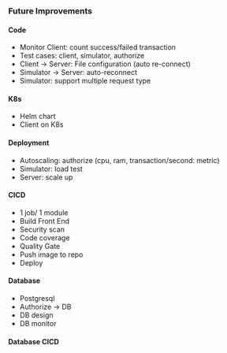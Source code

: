 ### Future Improvements
#### Code
- Monitor Client: count success/failed transaction
- Test cases: client, simulator, authorize
- Client -> Server: File configuration (auto re-connect)
- Simulator -> Server: auto-reconnect
- Simulator: support multiple request type


#### K8s
- Helm chart
- Client on K8s

#### Deployment
- Autoscaling: authorize (cpu, ram, transaction/second: metric)
- Simulator: load test
- Server: scale up

#### CICD
- 1 job/ 1 module
- Build Front End
- Security scan
- Code coverage
- Quality Gate
- Push image to repo
- Deploy


#### Database
- Postgresql
- Authorize -> DB
- DB design
- DB monitor


#### Database CICD
